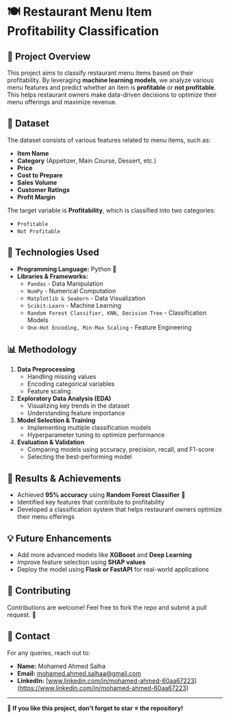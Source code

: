 # 🍽️ Restaurant Menu Item Profitability Classification

## 📌 Project Overview
This project aims to classify restaurant menu items based on their profitability. By leveraging **machine learning models**, we analyze various menu features and predict whether an item is **profitable** or **not profitable**. This helps restaurant owners make data-driven decisions to optimize their menu offerings and maximize revenue.

## 📂 Dataset
The dataset consists of various features related to menu items, such as:
- **Item Name**
- **Category** (Appetizer, Main Course, Dessert, etc.)
- **Price**
- **Cost to Prepare**
- **Sales Volume**
- **Customer Ratings**
- **Profit Margin**

The target variable is **Profitability**, which is classified into two categories:
- `Profitable`
- `Not Profitable`

## 🔧 Technologies Used
- **Programming Language:** Python 🐍
- **Libraries & Frameworks:**
  - `Pandas` - Data Manipulation
  - `NumPy` - Numerical Computation
  - `Matplotlib & Seaborn` - Data Visualization
  - `Scikit-Learn` - Machine Learning
  - `Random Forest Classifier, KNN, Decision Tree` - Classification Models
  - `One-Hot Encoding, Min-Max Scaling` - Feature Engineering

## 📊 Methodology
1. **Data Preprocessing**
   - Handling missing values
   - Encoding categorical variables
   - Feature scaling
2. **Exploratory Data Analysis (EDA)**
   - Visualizing key trends in the dataset
   - Understanding feature importance
3. **Model Selection & Training**
   - Implementing multiple classification models
   - Hyperparameter tuning to optimize performance
4. **Evaluation & Validation**
   - Comparing models using accuracy, precision, recall, and F1-score
   - Selecting the best-performing model

## 🚀 Results & Achievements
- Achieved **95% accuracy** using **Random Forest Classifier** 🎯
- Identified key features that contribute to profitability
- Developed a classification system that helps restaurant owners optimize their menu offerings


## 💡 Future Enhancements
- Add more advanced models like **XGBoost** and **Deep Learning**
- Improve feature selection using **SHAP values**
- Deploy the model using **Flask or FastAPI** for real-world applications

## 🤝 Contributing
Contributions are welcome! Feel free to fork the repo and submit a pull request. 🚀

## 📩 Contact
For any queries, reach out to:
- **Name:** Mohamed Ahmed Salha
- **Email:** mohamed.ahmed.salhaa@gmail.com
- **LinkedIn:** [www.linkedin.com/in/mohamed-ahmed-60aa67223](https://www.linkedin.com/in/mohamed-ahmed-60aa67223)

---
**🌟 If you like this project, don't forget to star ⭐ the repository!**


